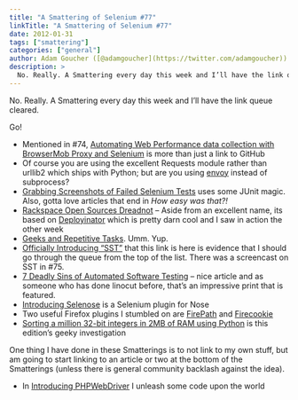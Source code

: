 ```yaml
---
title: "A Smattering of Selenium #77"
linkTitle: "A Smattering of Selenium #77"
date: 2012-01-31
tags: ["smattering"]
categories: ["general"]
author: Adam Goucher ([@adamgoucher](https://twitter.com/adamgoucher))
description: >
  No. Really. A Smattering every day this week and I’ll have the link queue cleared.
---
```


No. Really. A Smattering every day this week and I’ll have the link queue cleared.

Go!

*   Mentioned in #74, [Automating Web Performance data collection with BrowserMob Proxy and Selenium](http://www.theautomatedtester.co.uk/blog/2012/automating-web-performance-data-collection-with-browsermob-proxy-and-selenium.html) is more than just a link to GitHub
*   Of course you are using the excellent Requests module rather than urllib2 which ships with Python; but are you using [envoy](https://github.com/kennethreitz/envoy) instead of subprocess?
*   [Grabbing Screenshots of Failed Selenium Tests](http://blogs.steeplesoft.com/2012/01/grabbing-screenshots-of-failed-selenium-tests/) uses some JUnit magic. Also, gotta love articles that end in _How easy was that?!_
*   [Rackspace Open Sources Dreadnot](http://www.rackspace.com/cloud/blog/2012/01/05/rackspace-open-sources-dreadnot/) – Aside from an excellent name, its based on [Deployinator](https://github.com/etsy/deployinator) which is pretty darn cool and I saw in action the other week
*   [Geeks and Repetitive Tasks](http://twitter.com/#!/thinkJD/status/155303500312625152/photo/1/large). Umm. Yup.
*   [Officially Introducing “SST”](http://coreygoldberg.blogspot.com/2012/01/officially-introducing-sst-python-web.html) that this link is here is evidence that I should go through the queue from the top of the list. There was a screencast on SST in #75.
*   [7 Deadly Sins of Automated Software Testing](http://www.agileengineeringdesign.com/2012/01/7-deadly-sins-of-automated-software-testing/) – nice article and as someone who has done linocut before, that’s an impressive print that is featured.
*   [Introducing Selenose](http://blog.shiningpanda.com/2011/12/introducing-selenose.html) is a Selenium plugin for Nose
*   Two useful Firefox plugins I stumbled on are [FirePath](https://addons.mozilla.org/en-US/firefox/addon/firepath/) and [Firecookie](https://addons.mozilla.org/en-US/firefox/addon/firecookie/)
*   [Sorting a million 32-bit integers in 2MB of RAM using Python](http://neopythonic.blogspot.com/2008/10/sorting-million-32-bit-integers-in-2mb.html) is this edition’s geeky investigation

One thing I have done in these Smatterings is to not link to my own stuff, but am going to start linking to an article or two at the bottom of the Smatterings (unless there is general community backlash against the idea).

*   In [Introducing PHPWebDriver](http://element34.ca/blog/introducing-phpwebdriver) I unleash some code upon the world